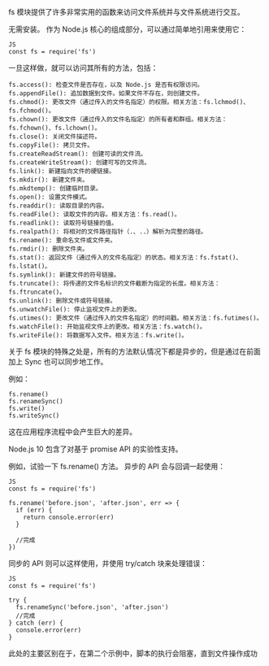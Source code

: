 fs 模块提供了许多非常实用的函数来访问文件系统并与文件系统进行交互。

无需安装。 作为 Node.js 核心的组成部分，可以通过简单地引用来使用它：

	JS
	const fs = require('fs')

一旦这样做，就可以访问其所有的方法，包括：

	fs.access(): 检查文件是否存在，以及 Node.js 是否有权限访问。
	fs.appendFile(): 追加数据到文件。如果文件不存在，则创建文件。
	fs.chmod(): 更改文件（通过传入的文件名指定）的权限。相关方法：fs.lchmod()、fs.fchmod()。
	fs.chown(): 更改文件（通过传入的文件名指定）的所有者和群组。相关方法：fs.fchown()、fs.lchown()。
	fs.close(): 关闭文件描述符。
	fs.copyFile(): 拷贝文件。
	fs.createReadStream(): 创建可读的文件流。
	fs.createWriteStream(): 创建可写的文件流。
	fs.link(): 新建指向文件的硬链接。
	fs.mkdir(): 新建文件夹。
	fs.mkdtemp(): 创建临时目录。
	fs.open(): 设置文件模式。
	fs.readdir(): 读取目录的内容。
	fs.readFile(): 读取文件的内容。相关方法：fs.read()。
	fs.readlink(): 读取符号链接的值。
	fs.realpath(): 将相对的文件路径指针（.、..）解析为完整的路径。
	fs.rename(): 重命名文件或文件夹。
	fs.rmdir(): 删除文件夹。
	fs.stat(): 返回文件（通过传入的文件名指定）的状态。相关方法：fs.fstat()、fs.lstat()。
	fs.symlink(): 新建文件的符号链接。
	fs.truncate(): 将传递的文件名标识的文件截断为指定的长度。相关方法：fs.ftruncate()。
	fs.unlink(): 删除文件或符号链接。
	fs.unwatchFile(): 停止监视文件上的更改。
	fs.utimes(): 更改文件（通过传入的文件名指定）的时间戳。相关方法：fs.futimes()。
	fs.watchFile(): 开始监视文件上的更改。相关方法：fs.watch()。
	fs.writeFile(): 将数据写入文件。相关方法：fs.write()。

关于 fs 模块的特殊之处是，所有的方法默认情况下都是异步的，但是通过在前面加上 Sync 也可以同步地工作。

例如：

	fs.rename()
	fs.renameSync()
	fs.write()
	fs.writeSync()

这在应用程序流程中会产生巨大的差异。

Node.js 10 包含了对基于 promise API 的实验性支持。

例如，试验一下 fs.rename() 方法。 异步的 API 会与回调一起使用：

	JS
	const fs = require('fs')

	fs.rename('before.json', 'after.json', err => {
	  if (err) {
		return console.error(err)
	  }

	  //完成
	})

同步的 API 则可以这样使用，并使用 try/catch 块来处理错误：

	JS
	const fs = require('fs')

	try {
	  fs.renameSync('before.json', 'after.json')
	  //完成
	} catch (err) {
	  console.error(err)
	}

此处的主要区别在于，在第二个示例中，脚本的执行会阻塞，直到文件操作成功